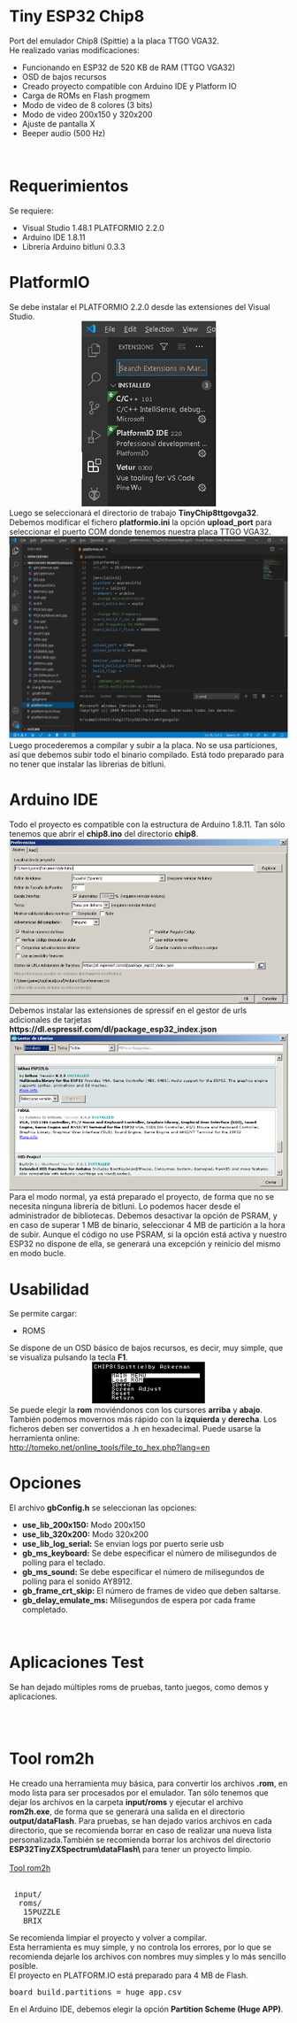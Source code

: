 # Tiny ESP32 Chip8
Port del emulador Chip8 (Spittie) a la placa TTGO VGA32.
<br>
He realizado varias modificaciones:
<ul>
 <li>Funcionando en ESP32 de 520 KB de RAM (TTGO VGA32)</li>  
 <li>OSD de bajos recursos</li>
 <li>Creado proyecto compatible con Arduino IDE y Platform IO</li> 
 <li>Carga de ROMs en Flash progmem</li>    
 <li>Modo de video de 8 colores (3 bits)</li> 
 <li>Modo de video 200x150 y 320x200</li>
 <li>Ajuste de pantalla X</li>
 <li>Beeper audio (500 Hz)</li>
</ul>

<br>
<h1>Requerimientos</h1>
Se requiere:
 <ul>
  <li>Visual Studio 1.48.1 PLATFORMIO 2.2.0</li>
  <li>Arduino IDE 1.8.11</li>
  <li>Librería Arduino bitluni 0.3.3</li>
 </ul>
 

<h1>PlatformIO</h1>
Se debe instalar el PLATFORMIO 2.2.0 desde las extensiones del Visual Studio.
<center><img src='https://raw.githubusercontent.com/rpsubc8/ESP32TinyChip8/main/preview/previewPlatformIOinstall.gif'></center>
Luego se seleccionará el directorio de trabajo <b>TinyChip8ttgovga32</b>.
Debemos modificar el fichero <b>platformio.ini</b> la opción <b>upload_port</b> para seleccionar el puerto COM donde tenemos nuestra placa TTGO VGA32.
<center><img src='https://raw.githubusercontent.com/rpsubc8/ESP32TinyChip8/main/preview/previewPlatformIO.gif'></center>
Luego procederemos a compilar y subir a la placa. No se usa particiones, así que debemos subir todo el binario compilado.
Está todo preparado para no tener que instalar las librerias de bitluni.


<br>
<h1>Arduino IDE</h1>
Todo el proyecto es compatible con la estructura de Arduino 1.8.11.
Tan sólo tenemos que abrir el <b>chip8.ino</b> del directorio <b>chip8</b>.
<center><img src='https://raw.githubusercontent.com/rpsubc8/ESP32TinyChip8/main/preview/previewArduinoIDEpreferences.gif'></center>
Debemos instalar las extensiones de spressif en el gestor de urls adicionales de tarjetas <b>https://dl.espressif.com/dl/package_esp32_index.json</b>
<center><img src='https://raw.githubusercontent.com/rpsubc8/ESP32TinyChip8/main/preview/previewArduinoIDElibrary.gif'></center>
Para el modo normal, ya está preparado el proyecto, de forma que no se necesita ninguna librería de bitluni.
Lo podemos hacer desde el administrador de bibliotecas.
Debemos desactivar la opción de PSRAM, y en caso de superar 1 MB de binario, seleccionar 4 MB de partición a la hora de subir. Aunque el código no use PSRAM, si la opción está activa y nuestro ESP32 no dispone de ella, se generará una excepción y reinicio del mismo en modo bucle.


<br>
<h1>Usabilidad</h1>
Se permite cargar:
 <ul>
  <li>ROMS</li>
 </ul>
 Se dispone de un OSD básico de bajos recursos, es decir, muy simple, que se visualiza pulsando la tecla <b>F1</b>.
 <center><img src='https://raw.githubusercontent.com/rpsubc8/ESP32TinyChip8/main/preview/previewOSD.gif'></center>
 Se puede elegir la <b>rom</b> moviéndonos con los cursores <b>arriba</b> y <b>abajo</b>. También podemos movernos más rápido con la <b>izquierda</b> y <b>derecha</b>.
 Los ficheros deben ser convertidos a .h en hexadecimal. Puede usarse la herramienta online:<br>
 <a href='http://tomeko.net/online_tools/file_to_hex.php?lang=en'>http://tomeko.net/online_tools/file_to_hex.php?lang=en</a>
 
 
<br>
<h1>Opciones</h1>
El archivo <b>gbConfig.h</b> se seleccionan las opciones:
<ul>  
 <li><b>use_lib_200x150:</b> Modo 200x150</li>  
 <li><b>use_lib_320x200:</b> Modo 320x200</li>
 <li><b>use_lib_log_serial:</b> Se envian logs por puerto serie usb</li>
 <li><b>gb_ms_keyboard:</b> Se debe especificar el número de milisegundos de polling para el teclado.</li>
 <li><b>gb_ms_sound:</b> Se debe especificar el número de milisegundos de polling para el sonido AY8912.</li>
 <li><b>gb_frame_crt_skip:</b> El número de frames de video que deben saltarse.</li>
 <li><b>gb_delay_emulate_ms:</b> Milisegundos de espera por cada frame completado.</li>
</ul>


<br>
<h1>Aplicaciones Test</h1>
Se han dejado múltiples roms de pruebas, tanto juegos, como demos y aplicaciones.


<br><br>
<h1>Tool rom2h</h1>
He creado una herramienta muy básica, para convertir los archivos <b>.rom</b>, en modo lista para ser procesados por el emulador. Tan sólo tenemos que dejar los archivos en la carpeta <b>input/roms</b> y ejecutar el archivo <b>rom2h.exe</b>, de forma que se generará una salida en el directorio <b>output/dataFlash</b>. Para pruebas, se han dejado varios archivos en cada directorio, que se recomienda borrar en caso de realizar una nueva lista personalizada.También se recomienda borrar los archivos del directorio <b>ESP32TinyZXSpectrum\dataFlash\</b> para tener un proyecto limpio.<br><br>
<a href='https://github.com/rpsubc8/ESP32TinyChip8/tree/main/tools/rom2h'>Tool rom2h</a>
<br><br>
<pre>
 input/
  roms/
   15PUZZLE
   BRIX
</pre>
Se recomienda limpiar el proyecto y volver a compilar.<br>
Esta herramienta es muy simple, y no controla los errores, por lo que se recomienda dejarle los archivos con nombres muy simples y lo más sencillo posible.<br>
El proyecto en PLATFORM.IO está preparado para 4 MB de Flash.
<pre>board_build.partitions = huge_app.csv</pre>
En el Arduino IDE, debemos elegir la opción <b>Partition Scheme (Huge APP)</b>.
